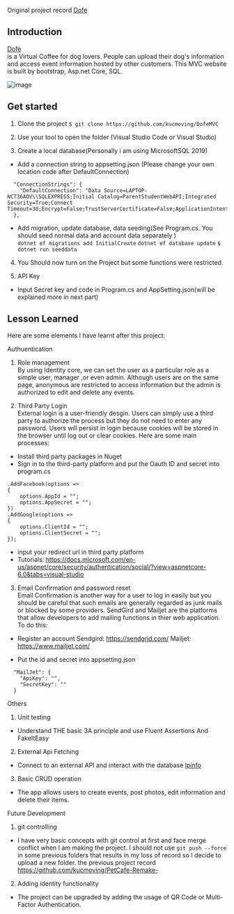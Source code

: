 Original project record
[Dofe](https://github.com/kucmoving/PetCafe-Remake-)

<h2>Introduction</h2> 

[Dofe](https://uk-south-free.azurewebsites.net/)<br> is a Virtual Coffee for dog lovers. People can upload their dog's information and access event information hosted by other customers.
This MVC website is built by bootstrap, Asp.net Core, SQL.

![image](https://user-images.githubusercontent.com/92262463/179393161-d3ca1d1c-9a5a-403c-aa40-fc8aea4cf34f.png)

<h2>Get started</h2>

1. Clone the project
```$ git clone https://github.com/kucmoving/DofeMVC```

2. Use your tool to open the folder (Visual Studio Code or Visual Studio)

3. Create a local database(Personally i am using MicrosoftSQL 2019)
* Add a connection string to appsetting.json (Please change your own location code after DefaultConnection)<br>
```{
  "ConnectionStrings": {
    "DefaultConnection": "Data Source=LAPTOP-NCT36AOV\\SQLEXPRESS;Initial Catalog=ParentStudentWebAPI;Integrated Security=True;Connect Timeout=30;Encrypt=False;TrustServerCertificate=False;ApplicationIntent=ReadWrite;MultiSubnetFailover=False"
  },
```
* Add migration, update database, data seeding(See Program.cs. You should seed normal data and account data separately )<br>
```dotnet ef migrations add InitialCreate```
```dotnet ef database update```
```$ dotnet run seeddata```<br>

4. You Should now turn on the Project but some functions were restricted.

5. API Key
* Input Secret key and code in Program.cs and AppSetting.json(will be explained more in next part)


<h2>Lesson Learned</h2>

Here are some elements I have learnt after this project:<br>

Authuentication
1. Role management<br>
By using Identity core, we can set the user as a particular role as a simple user, manager ,or even admin. Although users are on the same page, anonymous 
are restricted to access information but the admin is authorized to edit and delete any events.

2. Third Party Login<br>
External login is a user-friendly desgin. Users can simply use a third party to authorize the process but they do not need to enter any password.
Users will persist in login because cookies will be stored in the browser until log out or clear cookies. Here are some main processes:

* Install third party packages in Nuget 
* Sign in to the third-party platform and put the Oauth ID and secret into program.cs
```builder.Services.AddAuthentication()
.AddFacebook(options =>
{
    options.AppId = "";
    options.AppSecret = "";
})
.AddGoogle(options =>
{
    options.ClientId = "";
    options.ClientSecret = "";
});
```
* input your redirect url in third party platform 
* Tutorials: https://docs.microsoft.com/en-us/aspnet/core/security/authentication/social/?view=aspnetcore-6.0&tabs=visual-studio

3. Email Confirmation and password reset<br>
Email Confirmation is another way for a user to log in easily but you should be careful that such emails are generally regarded as junk mails or blocked by some providers.
SendGird and Mailjet are the platforms that allow developers to add mailing functions in thier web application. To do this:

* Register an account
Sendgird: https://sendgrid.com/
Mailjet: https://www.mailjet.com/

* Put the id and secret into appsetting.json 
```
  "MailJet": {
    "ApiKey": "",
    "SecretKey": ""
  }
```

Others
1. Unit testing
* Understand THE basic 3A principle and use Fluent Assertions And FakeItEasy

2. External Api Fetching
* Connect to an external API and interact with the database 
[Ipinfo](https://ipinfo.io/)

3. Basic CRUD operation
* The app allows users to create events, post photos, edit information and delete their items.

Future Development 
1. git controlling 
* I have very basic concepts with git control at first and face merge conflict when I am making the project. I should not use ```git push --force``` in some previous folders that results in my loss of record so I decide to upload a new folder.
the previous project record
https://github.com/kucmoving/PetCafe-Remake-


2. Adding identity functionality
* The project can be upgraded by adding the usage of QR Code or Multi-Factor Authentication.




